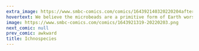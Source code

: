 ```yaml
---
extra_image: https://www.smbc-comics.com/comics/164392140320220204after.png
hovertext: We believe the microbeads are a primitive form of Earth worship.
image: https://www.smbc-comics.com/comics/1643921319-20220203.png
next_comic: null
prev_comic: awkward
title: Ichnospecies
---
```



